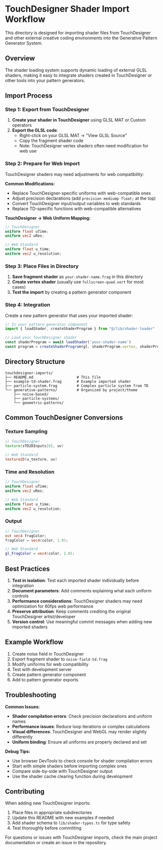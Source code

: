 # TouchDesigner Shader Import Workflow

This directory is designed for importing shader files from TouchDesigner and other external creative coding environments into the Generative Pattern Generator System.

## Overview

The shader loading system supports dynamic loading of external GLSL shaders, making it easy to integrate shaders created in TouchDesigner or other tools into your pattern generators.

## Import Process

### Step 1: Export from TouchDesigner

1. **Create your shader in TouchDesigner** using GLSL MAT or Custom operators
2. **Export the GLSL code**:
   - Right-click on your GLSL MAT → "View GLSL Source"
   - Copy the fragment shader code
   - Note: TouchDesigner vertex shaders often need modification for web use

### Step 2: Prepare for Web Import

TouchDesigner shaders may need adjustments for web compatibility:

**Common Modifications:**
- Replace TouchDesigner-specific uniforms with web-compatible ones
- Adjust precision declarations (add `precision mediump float;` at the top)
- Convert TouchDesigner input/output variables to web standards
- Replace TD-specific functions with web-compatible alternatives

**TouchDesigner → Web Uniform Mapping:**
```glsl
// TouchDesigner
uniform float uTime;
uniform vec2 uRes;

// Web Standard
uniform float u_time;
uniform vec2 u_resolution;
```

### Step 3: Place Files in Directory

1. **Save fragment shader** as `your-shader-name.frag` in this directory
2. **Create vertex shader** (usually use `fullscreen-quad.vert` for most cases)
3. **Test the import** by creating a pattern generator component

### Step 4: Integration

Create a new pattern generator that uses your imported shader:

```typescript
// In your pattern generator component
import { loadShader, createShaderProgram } from "@/lib/shader-loader"

// Load your TouchDesigner shader
const shaderProgram = await loadShader('your-shader-name')
const program = createShaderProgram(gl, shaderProgram.vertex, shaderProgram.fragment)
```

## Directory Structure

```
touchdesigner-imports/
├── README.md                    # This file
├── example-td-shader.frag       # Example imported shader
├── particle-system.frag         # Complex particle system from TD
└── generative-patterns/         # Organized by project/theme
    ├── noise-based/
    ├── particle-systems/
    └── geometric-patterns/
```

## Common TouchDesigner Conversions

### Texture Sampling
```glsl
// TouchDesigner
texture(sTD2DInputs[0], uv)

// Web Standard  
texture2D(u_texture, uv)
```

### Time and Resolution
```glsl
// TouchDesigner
uniform float uTime;
uniform vec2 uRes;

// Web Standard
uniform float u_time;
uniform vec2 u_resolution;
```

### Output
```glsl
// TouchDesigner
out vec4 fragColor;
fragColor = vec4(color, 1.0);

// Web Standard
gl_FragColor = vec4(color, 1.0);
```

## Best Practices

1. **Test in isolation**: Test each imported shader individually before integration
2. **Document parameters**: Add comments explaining what each uniform controls  
3. **Performance considerations**: TouchDesigner shaders may need optimization for 60fps web performance
4. **Preserve attribution**: Keep comments crediting the original TouchDesigner artist/developer
5. **Version control**: Use meaningful commit messages when adding new imported shaders

## Example Workflow

1. Create noise field in TouchDesigner
2. Export fragment shader to `noise-field-td.frag`
3. Modify uniforms for web compatibility
4. Test with development server
5. Create pattern generator component
6. Add to pattern generator exports

## Troubleshooting

**Common Issues:**
- **Shader compilation errors**: Check precision declarations and uniform names
- **Performance issues**: Reduce loop iterations or complex calculations
- **Visual differences**: TouchDesigner and WebGL may render slightly differently
- **Uniform binding**: Ensure all uniforms are properly declared and set

**Debug Tips:**
- Use browser DevTools to check console for shader compilation errors
- Start with simple shaders before importing complex ones
- Compare side-by-side with TouchDesigner output
- Use the shader cache clearing function during development

## Contributing

When adding new TouchDesigner imports:
1. Place files in appropriate subdirectories
2. Update this README with new examples if needed
3. Add shader schema to `lib/shader-types.ts` for type safety
4. Test thoroughly before committing

For questions or issues with TouchDesigner imports, check the main project documentation or create an issue in the repository.